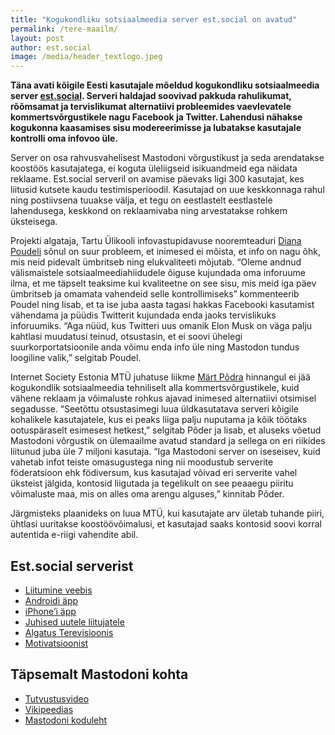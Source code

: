 ```yaml
---
title: "Kogukondliku sotsiaalmeedia server est.social on avatud"
permalink: /tere-maailm/
layout: post
author: est.social
image: /media/header_textlogo.jpeg
---
```


__Täna avati kõigile Eesti kasutajale mõeldud kogukondliku sotsiaalmeedia server [est.social](https://est.social). Serveri haldajad soovivad pakkuda rahulikumat, rõõmsamat ja tervislikumat alternatiivi probleemides vaevlevatele kommertsvõrgustikele nagu Facebook ja Twitter. Lahendusi nähakse kogukonna kaasamises sisu modereerimisse ja lubatakse kasutajale kontrolli oma infovoo üle.__

Server on osa rahvusvahelisest Mastodoni võrgustikust ja seda arendatakse koostöös kasutajatega, ei koguta üleliigseid isikuandmeid ega näidata reklaame. Est.social serveril on avamise päevaks ligi 300 kasutajat, kes liitusid kutsete kaudu testimisperioodil. Kasutajad on uue keskkonnaga rahul ning postiivsena tuuakse välja, et tegu on eestlastelt eestlastele lahendusega, keskkond on reklaamivaba ning arvestatakse rohkem üksteisega.

Projekti algataja, Tartu Ülikooli infovastupidavuse nooremteaduri [Diana Poudeli](https://est.social/@diana) sõnul on suur probleem, et inimesed ei mõista, et info on nagu õhk, mis neid pidevalt ümbritseb ning elukvaliteeti mõjutab. “Oleme andnud välismaistele sotsiaalmeediahiidudele õiguse kujundada oma inforuume ilma, et me täpselt teaksime kui kvaliteetne on see sisu, mis meid iga päev ümbritseb ja omamata vahendeid selle kontrollimiseks” kommenteerib Poudel ning lisab, et ta ise juba aasta tagasi hakkas Facebooki kasutamist vähendama ja püüdis Twitterit kujundada enda jaoks tervislikuks inforuumiks. “Aga nüüd, kus Twitteri uus omanik Elon Musk on väga palju kahtlasi muudatusi teinud, otsustasin, et ei soovi ühelegi suurkorportatsioonile anda võimu enda info üle ning Mastodon tundus loogiline valik,” selgitab Poudel.

Internet Society Estonia MTÜ juhatuse liikme [Märt Põdra](https://est.social/@tramm) hinnangul ei jää kogukondlik sotsiaalmeedia tehniliselt alla kommertsvõrgustikele, kuid vähene reklaam ja võimaluste rohkus ajavad inimesed alternatiivi otsimisel segadusse. “Seetõttu otsustasimegi luua üldkasutatava serveri kõigile kohalikele kasutajatele, kus ei peaks liiga palju nuputama ja kõik töötaks ootuspäraselt esimesest hetkest,” selgitab Põder ja lisab, et aluseks võetud Mastodoni võrgustik on ülemaailme avatud standard ja sellega on eri riikides liitunud juba üle 7 miljoni kasutaja. “Iga Mastodoni server on iseseisev, kuid vahetab infot teiste omasugustega ning nii moodustub serverite föderatsioon ehk födiversum, kus kasutajad võivad eri serverite vahel üksteist jälgida, kontosid liigutada ja tegelikult on see peaaegu piiritu võimaluste maa, mis on alles oma arengu alguses,” kinnitab Põder.

Järgmisteks plaanideks on luua MTÜ, kui kasutajate arv ületab tuhande piiri, ühtlasi uuritakse koostöövõimalusi, et kasutajad saaks kontosid soovi korral autentida e-riigi vahendite abil.

## Est.social serverist

* [Liitumine veebis](https://est.social/auth/sign_up)
* [Androidi äpp](https://play.google.com/store/apps/details?id=org.joinmastodon.android)
* [iPhone’i äpp](https://apps.apple.com/us/app/mastodon-for-iphone-and-ipad/id1571998974)
* [Juhised uutele liitujatele](https://youtu.be/J4ItbTOAw7Q)
* [Algatus Terevisioonis](https://etv.err.ee/1608789463/mastodon)
* [Motivatsioonist](https://sisu.ut.ee/dianapoudel/blog/kiire-kokkuvõte-muski-twitteri-draamades-ning-miks-need-probleemiks)

## Täpsemalt Mastodoni kohta

* [Tutvustusvideo](https://et.wikipedia.org/wiki/Fail:What_is_Mastodon.webm)
* [Vikipeedias](https://et.wikipedia.org/wiki/Mastodon_(suhtlusvõrgustik))
* [Mastodoni koduleht](https://joinmastodon.org/)
